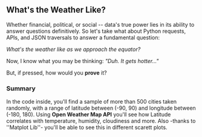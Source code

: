 ## What's the Weather Like? 

 
Whether financial, political, or social -- data's true power lies in its ability to answer questions definitively. 
So let's take what about Python requests, APIs, and JSON traversals to answer a fundamental question: 

  *What's the weather like as we approach the equator?*

Now, I know what you may be thinking: _"Duh. It gets hotter..."_

But, if pressed, how would you **prove** it?


### Summary  
In the code inside, you'll find a sample of more than 500 cities taken randomly, with a range of latitude between (-90, 90) 
and longitude between (-180, 180). Using **Open Weather Map API** you'll see how Latitude correlates with temperature, humidity,
cloudiness and more. Also -thanks to ''Matplot Lib''- you'll be able to see this in different scarett plots. 

